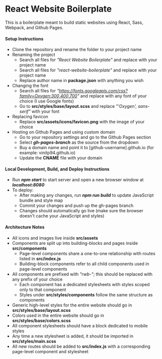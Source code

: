 # React Website Boilerplate

This is a boilerplate meant to build static websites using React, Sass, Webpack, and Github Pages.

#### Setup Instructions
* Clone the repository and rename the folder to your project name
* Renaming the project
    * Search all files for *"React Website Boilerplate"* and replace with your project name
    * Search all files for *"react-website-boilerplate"* and replace with your project name
    * Replace author name in **package.json** with anything you wish
* Changing the font
    * Search all files for *"https://fonts.googleapis.com/css?family=Oxygen:300,400,700"* and replace with any font of your choice (I use Google fonts)
    * Go to **src/styles/base/layout.scss** and replace *"'Oxygen', sans-serif"* with your font
* Replacing favicon
    * Replace **src/assets/icons/favicon.png** with the image of your choice
* Hosting on Github Pages and using custom domain
    * Go to your repository settings and go to the Github Pages section
    * Select ***gh-pages-branch*** as the source from the dropdown
    * Buy a domain name and point it to [github-username].github.io (for example: vinitp94.github.io)
    * Update the **CNAME** file with your domain

#### Local Development, Build, and Deploy Instructions
* Run ***npm start*** to start server and open a new browser window at ***localhost:8080***
* To deploy:
    * After making any changes, run ***npm run build*** to update JavaScript bundle and style map
    * Commit your changes and push up the gh-pages branch
    * Changes should automatically go live (make sure the browser doesn't cache your JavaScript and styles)

#### Architecture Notes
* All icons and images live inside **src/assets**
* Components are split up into building-blocks and pages inside **src/components**
    * Page-level components share a one-to-one relationship with routes listed in **src/index.js**
    * Building-block components refer to all child components used in page-level components
* All components are prefixed with *"rwb-"*; this should be replaced with any prefix of your choice
    * Each component has a dedicated stylesheets with styles scoped only to that component
    * Styles under **src/styles/components** follow the same structure as components
* Generic high-level styles for the entire website should go in **src/styles/base/layout.scss**
* Colors used in the entire website should go in **src/styles/base/colors.scss**
* All component stylesheets should have a block dedicated to mobile styles
* Any time a new stylesheet is added, it should be imported in **src/styles/main.scss**
* All new routes should be added to **src/index.js** with a corresponding page-level component and stylesheet
